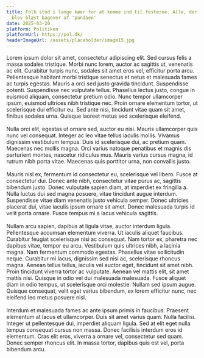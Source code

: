 ```yaml
---
title: Folk stod i lange køer for at komme ind til festerne. Alle, der kom ind,
  blev blæst bagover af 'pandaen'
date: 2025-03-20
platform: Politiken
platformUrl: https://pol.dk/
headerImageUrl: /assets/placeholder/image15.jpg
---
```

<p>Lorem ipsum dolor sit amet, consectetur adipiscing elit. Sed cursus felis a massa sodales tristique. Morbi nunc lorem, auctor ac sagittis ut, venenatis ac elit. Curabitur turpis nunc, sodales sit amet eros vel, efficitur porta arcu. Pellentesque habitant morbi tristique senectus et netus et malesuada fames ac turpis egestas. Mauris a orci sed justo gravida tincidunt. Suspendisse potenti. Suspendisse nec vulputate tellus. Phasellus lectus justo, congue in euismod aliquam, consectetur pretium odio. Nunc tempor ullamcorper ipsum, euismod ultrices nibh tristique nec. Proin ornare elementum tortor, ut scelerisque dui efficitur eu. Sed ante nisi, tincidunt vitae quam sit amet, finibus sodales urna. Quisque laoreet metus sed scelerisque eleifend.<br><br>Nulla orci elit, egestas ut ornare sed, auctor eu nisi. Mauris ullamcorper quis nunc vel consequat. Integer ac leo vitae tellus iaculis mollis. Vivamus dignissim vestibulum tempus. Duis id scelerisque dui, ac pretium quam. Maecenas nec mollis magna. Orci varius natoque penatibus et magnis dis parturient montes, nascetur ridiculus mus. Mauris varius cursus magna, id rutrum nibh porta vitae. Maecenas quis porttitor urna, non convallis justo.<br><br>Mauris nisl ex, fermentum id consectetur eu, scelerisque vel libero. Fusce at consectetur dui. Donec ante nibh, consectetur vitae purus ac, sagittis bibendum justo. Donec vulputate sapien diam, at imperdiet ex fringilla a. Nulla luctus dui sed magna posuere, vitae tincidunt augue interdum. Suspendisse vitae diam venenatis justo vehicula semper. Donec ultricies placerat dui, vitae iaculis ipsum ornare sit amet. Donec malesuada turpis id velit porta ornare. Fusce tempus mi a lacus vehicula sagittis.<br><br>Nullam arcu sapien, dapibus at ligula vitae, auctor interdum ligula. Pellentesque accumsan elementum viverra. Ut iaculis aliquet faucibus. Curabitur feugiat scelerisque nisi ac consequat. Nam tortor ex, pharetra nec dapibus vitae, tempor eu arcu. Vestibulum quis ultrices nibh, a lacinia magna. Nam fermentum commodo egestas. Phasellus vitae sollicitudin neque. Curabitur mi lacus, dignissim sed nisi ac, scelerisque rhoncus magna. Aenean tellus tellus, iaculis vel auctor eget, tincidunt sit amet nibh. Proin tincidunt viverra tortor ac vulputate. Aenean vel mattis elit, sit amet mattis nisi. Quisque in odio vel dui malesuada malesuada. Fusce aliquet diam in odio tempus, ut scelerisque orci molestie. Nullam sed ipsum augue. Quisque consequat, velit eget varius bibendum, ex lorem efficitur nunc, nec eleifend leo metus posuere nisl.<br><br>Interdum et malesuada fames ac ante ipsum primis in faucibus. Praesent elementum at lacus et ullamcorper. Duis sit amet varius quam. Nulla facilisi. Integer ut pellentesque dui, imperdiet aliquam ligula. Sed at elit eget nulla tempus consequat cursus non massa. Donec facilisis interdum eros id elementum. Cras elit eros, viverra a ornare vel, consectetur sed quam. Donec semper rhoncus elit. In massa tortor, dapibus quis est vel, porta bibendum arcu.</p>